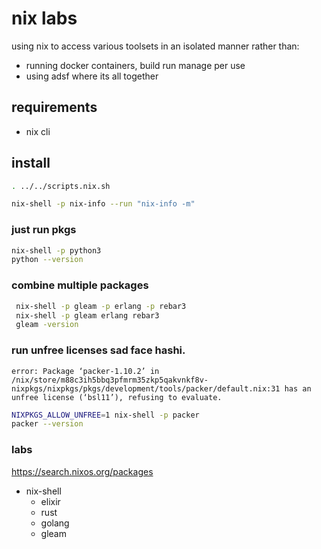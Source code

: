 # nix labs

using nix to access various toolsets in an isolated manner rather than:

- running docker containers, build run manage per use
- using adsf where its all together


## requirements

- nix cli


## install
```bash
. ../../scripts.nix.sh

nix-shell -p nix-info --run "nix-info -m"
```

### just run pkgs

```bash
nix-shell -p python3
python --version
```
### combine multiple packages

```bash
 nix-shell -p gleam -p erlang -p rebar3
 nix-shell -p gleam erlang rebar3
 gleam -version
```

### run unfree licenses sad face hashi.

`error: Package ‘packer-1.10.2’ in /nix/store/m88c3ih5bbq3pfmrm35zkp5qakvnkf8v-nixpkgs/nixpkgs/pkgs/development/tools/packer/default.nix:31 has an unfree license (‘bsl11’), refusing to evaluate.`

```bash
NIXPKGS_ALLOW_UNFREE=1 nix-shell -p packer
packer --version
```
### labs

https://search.nixos.org/packages

- nix-shell
    - elixir
    - rust
    - golang
    - gleam
